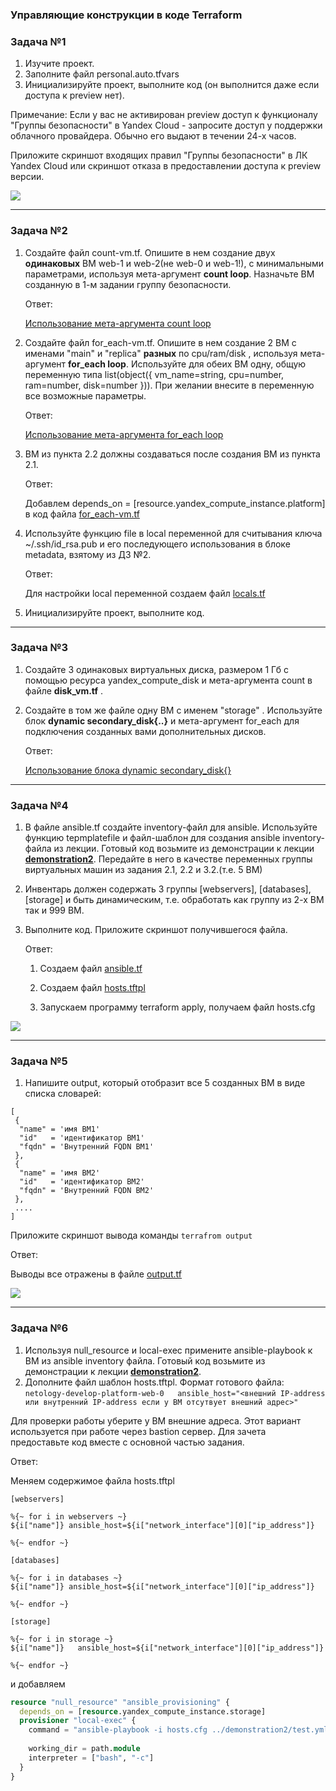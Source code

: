 ### Управляющие конструкции в коде Terraform

### Задача №1

1. Изучите проект.
2. Заполните файл personal.auto.tfvars
3. Инициализируйте проект, выполните код (он выполнится даже если доступа к preview нет).

Примечание: Если у вас не активирован preview доступ к функционалу "Группы безопасности" в Yandex Cloud - запросите доступ у поддержки облачного провайдера. Обычно его выдают в течении 24-х часов.

Приложите скриншот входящих правил "Группы безопасности" в ЛК Yandex Cloud  или скриншот отказа в предоставлении доступа к preview версии.

![](./Images/security.jpg)


------

### Задача №2

1. Создайте файл count-vm.tf. Опишите в нем создание двух **одинаковых** ВМ  web-1 и web-2(не web-0 и web-1!), с минимальными параметрами, используя мета-аргумент **count loop**. Назначьте ВМ созданную в 1-м задании группу безопасности.

    Ответ:

    [Использование мета-аргумента count loop](./src/count-vm.tf)

2. Создайте файл for_each-vm.tf. Опишите в нем создание 2 ВМ с именами "main" и "replica" **разных** по cpu/ram/disk , используя мета-аргумент **for_each loop**. Используйте для обеих ВМ одну, общую переменную типа list(object({ vm_name=string, cpu=number, ram=number, disk=number  })). При желании внесите в переменную все возможные параметры.

    Ответ:

    [Использование мета-аргумента for_each loop](./src/for_each-vm.tf)

3. ВМ из пункта 2.2 должны создаваться после создания ВМ из пункта 2.1.

    Ответ:

    Добавлем depends_on = [resource.yandex_compute_instance.platform] в код файла [for_each-vm.tf](./src/for_each-vm.tf)

4. Используйте функцию file в local переменной для считывания ключа ~/.ssh/id_rsa.pub и его последующего использования в блоке metadata, взятому из ДЗ №2.

    Ответ:

    Для настройки local переменной создаем файл  [locals.tf](./src/locals.tf)

5. Инициализируйте проект, выполните код.

------

### Задача №3

1. Создайте 3 одинаковых виртуальных диска, размером 1 Гб с помощью ресурса yandex_compute_disk и мета-аргумента count в файле **disk_vm.tf** .
2. Создайте в том же файле одну ВМ c именем "storage" . Используйте блок **dynamic secondary_disk{..}** и мета-аргумент for_each для подключения созданных вами дополнительных дисков.

    Ответ:
    
    [Использование блока dynamic secondary_disk{}](./src/disk_vm.tf)
------

### Задача №4

1. В файле ansible.tf создайте inventory-файл для ansible.
Используйте функцию tepmplatefile и файл-шаблон для создания ansible inventory-файла из лекции.
Готовый код возьмите из демонстрации к лекции [**demonstration2**](https://github.com/netology-code/ter-homeworks/tree/main/demonstration2).
Передайте в него в качестве переменных группы виртуальных машин из задания 2.1, 2.2 и 3.2.(т.е. 5 ВМ)
2. Инвентарь должен содержать 3 группы [webservers], [databases], [storage] и быть динамическим, т.е. обработать как группу из 2-х ВМ так и 999 ВМ.
4. Выполните код. Приложите скриншот получившегося файла. 

    Ответ:

    1. Создаем файл [ansible.tf](./src/ansible.tf)
    
    2. Создаем файл [hosts.tftpl](./src/hosts.tftpl)

    3. Запускаем программу terraform apply, получаем файл hosts.cfg

![](./Images/hosts.jpg)


------


### Задача №5
1. Напишите output, который отобразит все 5 созданных ВМ в виде списка словарей:
``` 
[
 {
  "name" = 'имя ВМ1'
  "id"   = 'идентификатор ВМ1'
  "fqdn" = 'Внутренний FQDN ВМ1'
 },
 {
  "name" = 'имя ВМ2'
  "id"   = 'идентификатор ВМ2'
  "fqdn" = 'Внутренний FQDN ВМ2'
 },
 ....
]
```
Приложите скриншот вывода команды ```terrafrom output```

Ответ:

Выводы все отражены в файле  [output.tf](./src/output.tf)

![](./Images/output.jpg)

------

### Задача №6

1. Используя null_resource и local-exec примените ansible-playbook к ВМ из ansible inventory файла.
Готовый код возьмите из демонстрации к лекции [**demonstration2**](https://github.com/netology-code/ter-homeworks/tree/main/demonstration2).
3. Дополните файл шаблон hosts.tftpl. 
Формат готового файла:
```netology-develop-platform-web-0   ansible_host="<внешний IP-address или внутренний IP-address если у ВМ отсутвует внешний адрес>"```

Для проверки работы уберите у ВМ внешние адреса. Этот вариант используется при работе через bastion сервер.
Для зачета предоставьте код вместе с основной частью задания.


Ответ:

Меняем содержимое файла hosts.tftpl

```
[webservers]

%{~ for i in webservers ~}
${i["name"]} ansible_host=${i["network_interface"][0]["ip_address"]}

%{~ endfor ~}

[databases]

%{~ for i in databases ~}
${i["name"]} ansible_host=${i["network_interface"][0]["ip_address"]}

%{~ endfor ~}

[storage]

%{~ for i in storage ~}
${i["name"]}   ansible_host=${i["network_interface"][0]["ip_address"]}

%{~ endfor ~}

```

и добавляем 

```terraform 
resource "null_resource" "ansible_provisioning" {  
  depends_on = [resource.yandex_compute_instance.storage]
  provisioner "local-exec" {  
    command = "ansible-playbook -i hosts.cfg ../demonstration2/test.yml"   
    
    working_dir = path.module  
    interpreter = ["bash", "-c"]  
  }  
} 
```